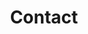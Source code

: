 ---
layout: page
title: Contact
permalink: /contact/
feature-img: "assets/img/feature-img/phone.jpg"
---